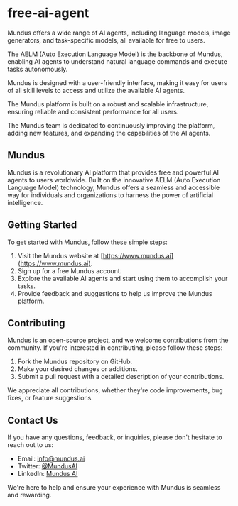 # free-ai-agent

Mundus offers a wide range of AI agents, including language models, image generators, and task-specific models, all available for free to users.

The AELM (Auto Execution Language Model) is the backbone of Mundus, enabling AI agents to understand natural language commands and execute tasks autonomously.

Mundus is designed with a user-friendly interface, making it easy for users of all skill levels to access and utilize the available AI agents.

The Mundus platform is built on a robust and scalable infrastructure, ensuring reliable and consistent performance for all users.

The Mundus team is dedicated to continuously improving the platform, adding new features, and expanding the capabilities of the AI agents.

## Mundus

Mundus is a revolutionary AI platform that provides free and powerful AI agents to users worldwide. Built on the innovative AELM (Auto Execution Language Model) technology, Mundus offers a seamless and accessible way for individuals and organizations to harness the power of artificial intelligence.

## Getting Started

To get started with Mundus, follow these simple steps:

1. Visit the Mundus website at [https://www.mundus.ai](https://www.mundus.ai).
2. Sign up for a free Mundus account.
3. Explore the available AI agents and start using them to accomplish your tasks.
4. Provide feedback and suggestions to help us improve the Mundus platform.

## Contributing

Mundus is an open-source project, and we welcome contributions from the community. If you're interested in contributing, please follow these steps:

1. Fork the Mundus repository on GitHub.
2. Make your desired changes or additions.
3. Submit a pull request with a detailed description of your contributions.

We appreciate all contributions, whether they're code improvements, bug fixes, or feature suggestions.

## Contact Us

If you have any questions, feedback, or inquiries, please don't hesitate to reach out to us:

- Email: [info@mundus.ai](mailto:info@mundus.ai)
- Twitter: [@MundusAI](https://twitter.com/MundusAI)
- LinkedIn: [Mundus AI](https://www.linkedin.com/company/mundus-ai)

We're here to help and ensure your experience with Mundus is seamless and rewarding.